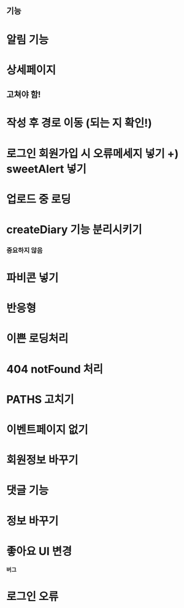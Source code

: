 ## 기능
# 알림 기능
# 상세페이지

## 고쳐야 함!
# 작성 후 경로 이동 (되는 지 확인!)
# 로그인 회원가입 시 오류메세지 넣기 +) sweetAlert 넣기
# 업로드 중 로딩
# createDiary 기능 분리시키기

### 중요하지 않음
# 파비콘 넣기
# 반응형
# 이쁜 로딩처리
# 404 notFound 처리
# PATHS 고치기
# 이벤트페이지 없기
# 회원정보 바꾸기
# 댓글 기능
# 정보 바꾸기
# 좋아요 UI 변경

#### 버그
# 로그인 오류